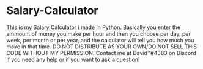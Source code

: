 # Salary-Calculator
This is my Salary Calculator i made in Python. Basically you enter the ammount of money you make per hour and then you choose per day, per week, per month or per year, and the calculator will tell you how much you make in that time. DO NOT DISTRIBUTE AS YOUR OWN/DO NOT SELL THIS CODE WITHOUT MY PERMISSION. Contact me at David™#4383 on Discord if you need any help or if you want to ask a question!
